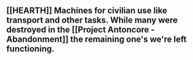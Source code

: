 [[HEARTH]] Machines for civilian use like transport and other tasks. While many were destroyed in the [[Project Antoncore - Abandonment]] the remaining one's we're left functioning. 
- 